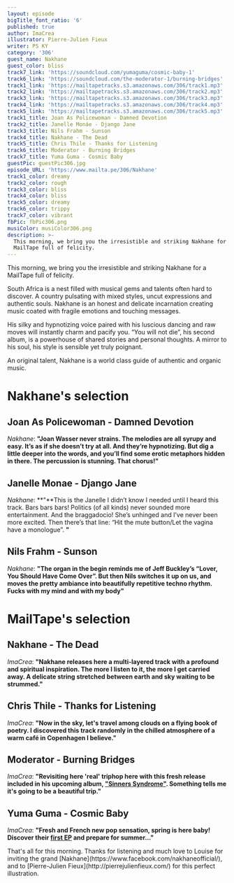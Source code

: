 ```yaml
---
layout: episode
bigTitle_font_ratio: '6'
published: true
author: ImaCrea
illustrator: Pierre-Julien Fieux
writer: PS KY
category: '306'
guest_name: Nakhane
guest_color: bliss
track7_link: 'https://soundcloud.com/yumaguma/cosmic-baby-1'
track6_link: 'https://soundcloud.com/the-moderator-1/burning-bridges'
track1_link: 'https://mailtapetracks.s3.amazonaws.com/306/track1.mp3'
track2_link: 'https://mailtapetracks.s3.amazonaws.com/306/track2.mp3'
track3_link: 'https://mailtapetracks.s3.amazonaws.com/306/track3.mp3'
track4_link: 'https://mailtapetracks.s3.amazonaws.com/306/track4.mp3'
track5_link: 'https://mailtapetracks.s3.amazonaws.com/306/track5.mp3'
track1_title: Joan As Policewoman - Damned Devotion
track2_title: Janelle Monáe - Django Jane
track3_title: Nils Frahm - Sunson
track4_title: Nakhane - The Dead
track5_title: Chris Thile - Thanks for Listening
track6_title: Moderator - Burning Bridges
track7_title: Yuma Guma - Cosmic Baby
guestPic: guestPic306.jpg
episode_URL: 'https://www.mailta.pe/306/Nakhane'
track1_color: dreamy
track2_color: rough
track3_color: bliss
track4_color: bliss
track5_color: dreamy
track6_color: trippy
track7_color: vibrant
fbPic: fbPic306.png
musiColor: musiColor306.png
description: >-
  This morning, we bring you the irresistible and striking Nakhane for a
  MailTape full of felicity.
---
```

<p id="introduction">This morning, we bring you the irresistible and striking Nakhane for a MailTape full of felicity.</p>

South Africa is a nest filled with musical gems and talents often hard to discover. A country pulsating with mixed styles, uncut expressions and authentic souls. Nakhane is an honest and delicate incarnation creating music coated with fragile emotions and touching messages.

His silky and hypnotizing voice paired with his luscious dancing and raw moves will instantly charm and pacify you. “You will not die”, his second album, is a powerhouse of shared stories and personal thoughts. A mirror to his soul, his style is sensible yet truly poignant.

An original talent, Nakhane is a world class guide of authentic and organic music.


# Nakhane's selection


## Joan As Policewoman - Damned Devotion
_Nakhane_: **"**Joan Wasser never strains. The melodies are all syrupy and easy. It’s as if she doesn’t try at all. And they’re hypnotizing. But dig a little deeper into the words, and you’ll find some erotic metaphors hidden in there. The percussion is stunning. That chorus!**"**

## Janelle Monae - Django Jane
_Nakhane_: **"**This is the Janelle I didn’t know I needed until I heard this track. Bars bars bars! Politics (of all kinds) never sounded more entertainment. And the braggadocio! She’s unhinged and I’ve never been more excited. Then there’s that line: “Hit the mute button/Let the vagina have a monologue”. **"**

## Nils Frahm - Sunson
_Nakhane_: **"**The organ in the begin reminds me of Jeff Buckley’s “Lover, You Should Have Come Over”. But then Nils switches it up on us, and moves the pretty ambiance into beautifully repetitive techno rhythm. Fucks with my mind and with my body**"**


# MailTape's selection

## Nakhane - The Dead
_ImaCrea_: **"**Nakhane releases here a multi-layered track with a profound and spiritual inspiration. The more I listen to it, the more I get carried away. A delicate string stretched between earth and sky waiting to be strummed.**"**

## Chris Thile - Thanks for Listening
_ImaCrea_: **"**Now in the sky, let's travel among clouds on a flying book of poetry. I discovered this track randomly in the chilled atmosphere of a warm café in Copenhagen I believe.**"**

## Moderator - Burning Bridges
_ImaCrea_: **"**Revisiting here 'real' triphop here with this fresh release included in his upcoming album, ["Sinners Syndrome"](https://moderator.bandcamp.com/album/sinners-syndrome-2). Something tells me it's going to be a beautiful trip.**"**

## Yuma Guma - Cosmic Baby
_ImaCrea_: **"**Fresh and French new pop sensation, spring is here baby! Discover their [first EP](https://soundcloud.com/yumaguma/sets/ep-1) and prepare for summer...**"**

<p id="outroduction">That's all for this morning. Thanks for listening and much love to Louise for inviting the grand [Nakhane](https://www.facebook.com/nakhaneofficial/), and to [Pierre-Julien Fieux](http://pierrejulienfieux.com/) for this perfect illustration.</p>
